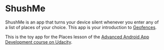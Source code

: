 # ShushMe

ShushMe is an app that turns your device silent whenever you enter any of a list of places of your choice. This app is your introduction to  [Geofences](https://developer.android.com/training/location/geofencing.html).

This is the toy app for the Places lesson of the [Advanced Android App Development course on Udacity](https://www.udacity.com/course/advanced-android-app-development--ud855).
